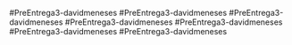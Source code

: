 #PreEntrega3-davidmeneses
#PreEntrega3-davidmeneses
#PreEntrega3-davidmeneses
#PreEntrega3-davidmeneses
#PreEntrega3-davidmeneses
#PreEntrega3-davidmeneses
#PreEntrega3-davidmeneses
